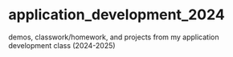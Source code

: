 # application_development_2024
demos, classwork/homework, and projects from my application development class (2024-2025)
